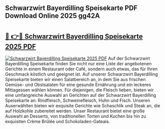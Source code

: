 ## Schwarzwirt Bayerdilling Speisekarte PDF Download Online 2025 gg42A

# <h2><a href="http://gc5vxa.nevu.top/?p=Schwarzwirt+Bayerdilling+Speisekarte">🔗 👉🔴 Schwarzwirt Bayerdilling Speisekarte 2025 PDF</a></h2>

[![Schwarzwirt Bayerdilling Speisekarte 2025 PDF](https://i.imgur.com/dBaPXMq.png)](http://gc5vxa.nevu.top/?p=Schwarzwirt+Bayerdilling+Speisekarte)
Auf der Schwarzwirt Bayerdilling Speisekarte finden Sie nicht nur eine Liste der angebotenen Gerichte in einem Restaurant oder Café, sondern auch etwas, das für Ihren Geschmack köstlich und geeignet ist. Auf unserer Schwarzwirt Bayerdilling Speisekarte bieten wir einen Salatbereich an, in dem Sie aus frischen Gemüse- und Obstsalaten für eine gesunde Ernährung und ein leckeres Mittagessen wählen können. Für diejenigen, die Fleisch lieben, bieten wir eine umfangreiche Auswahl an Gerichten auf der Schwarzwirt Bayerdilling Speisekarte an: Rindfleisch, Schweinefleisch, Huhn und Fisch. Unseren Auserwählten bieten wir exquisite Gerichte wie Schaschlik und Steak an, die auf Holzkohle zubereitet werden. Unser Restaurant bietet eine große Auswahl an Desserts, von traditionellen Torten und Kuchen bis hin zu exquisiten Crème Brûlée und Schokoladen-Gateais.
